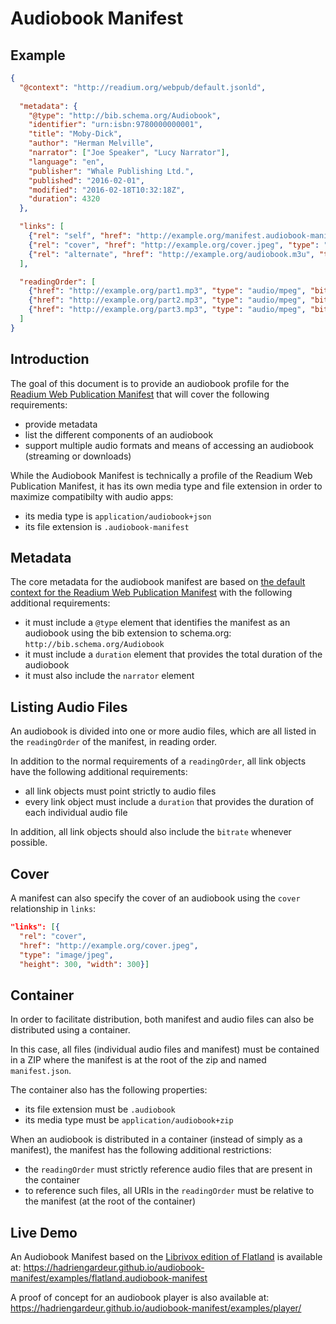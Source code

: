 # Audiobook Manifest

## Example

```json
{
  "@context": "http://readium.org/webpub/default.jsonld",
  
  "metadata": {
    "@type": "http://bib.schema.org/Audiobook",
    "identifier": "urn:isbn:9780000000001",
    "title": "Moby-Dick",
    "author": "Herman Melville",
    "narrator": ["Joe Speaker", "Lucy Narrator"],
    "language": "en",
    "publisher": "Whale Publishing Ltd.",
    "published": "2016-02-01",
    "modified": "2016-02-18T10:32:18Z",
    "duration": 4320
  },

  "links": [
    {"rel": "self", "href": "http://example.org/manifest.audiobook-manifest", "type": "application/audiobook+json"},
    {"rel": "cover", "href": "http://example.org/cover.jpeg", "type": "image/jpeg", "height": 300, "width": 300},
    {"rel": "alternate", "href": "http://example.org/audiobook.m3u", "type": "audio/mpegurl", "bitrate": 64}
  ],

  "readingOrder": [
    {"href": "http://example.org/part1.mp3", "type": "audio/mpeg", "bitrate": 128, "duration": 1980, "title": "Part 1"}, 
    {"href": "http://example.org/part2.mp3", "type": "audio/mpeg", "bitrate": 128, "duration": 1200, "title": "Part 2"}, 
    {"href": "http://example.org/part3.mp3", "type": "audio/mpeg", "bitrate": 128, "duration": 1140, "title": "Part 3"}
  ]
}
```


## Introduction

The goal of this document is to provide an audiobook profile for the [Readium Web Publication Manifest](https://github.com/readium/webpub-manifest) that will cover the following requirements:

- provide metadata
- list the different components of an audiobook
- support multiple audio formats and means of accessing an audiobook (streaming or downloads)

While the Audiobook Manifest is technically a profile of the Readium Web Publication Manifest, it has its own media type and file extension in order to maximize compatibilty with audio apps:

- its media type is `application/audiobook+json`
- its file extension is `.audiobook-manifest`

## Metadata

The core metadata for the audiobook manifest are based on [the default context for the Readium Web Publication Manifest](https://github.com/readium/webpub-manifest/tree/master/contexts/default) with the following additional requirements:

- it must include a `@type` element that identifies the manifest as an audiobook using the bib extension to schema.org: `http://bib.schema.org/Audiobook`
- it must include a `duration` element that provides the total duration of the audiobook
- it must also include the `narrator` element


## Listing Audio Files

An audiobook is divided into one or more audio files, which are all listed in the `readingOrder` of the manifest, in reading order.

In addition to the normal requirements of a `readingOrder`, all link objects have the following additional requirements:
 
 - all link objects must point strictly to audio files
 - every link object must include a `duration` that provides the duration of each individual audio file

In addition, all link objects should also include the `bitrate` whenever possible.

## Cover

A manifest can also specify the cover of an audiobook using the `cover` relationship in `links`:

```json
"links": [{
  "rel": "cover", 
  "href": "http://example.org/cover.jpeg", 
  "type": "image/jpeg", 
  "height": 300, "width": 300}]
```


## Container

In order to facilitate distribution, both manifest and audio files can also be distributed using a container.

In this case, all files (individual audio files and manifest) must be contained in a ZIP where the manifest is at the root of the zip and named `manifest.json`.

The container also has the following properties:

- its file extension must be `.audiobook`
- its media type must be `application/audiobook+zip`

When an audiobook is distributed in a container (instead of simply as a manifest), the manifest has the following additional restrictions:

- the `readingOrder` must strictly reference audio files that are present in the container
- to reference such files, all URIs in the `readingOrder` must be relative to the manifest (at the root of the container)

## Live Demo

An Audiobook Manifest based on the [Librivox edition of Flatland](https://librivox.org/flatland-a-romance-of-many-dimensions-by-edwin-abbott-abbott/) is available at: https://hadriengardeur.github.io/audiobook-manifest/examples/flatland.audiobook-manifest

A proof of concept for an audiobook player is also available at: https://hadriengardeur.github.io/audiobook-manifest/examples/player/
